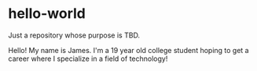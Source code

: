 # hello-world
Just a repository whose purpose is TBD.

Hello! My name is James. I'm a 19 year old college student hoping to get a career where I specialize in a field of technology!
